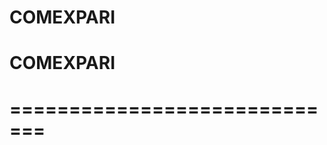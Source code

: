 COMEXPARI
=========

COMEXPARI
==========
=============================
================================
